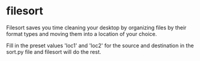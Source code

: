 # filesort

Filesort saves you time cleaning your desktop by organizing files by their format types and moving them into a location of your choice. 

Fill in the preset values 'loc1' and 'loc2' for the source and destination in the sort.py file and filesort will do the rest.

